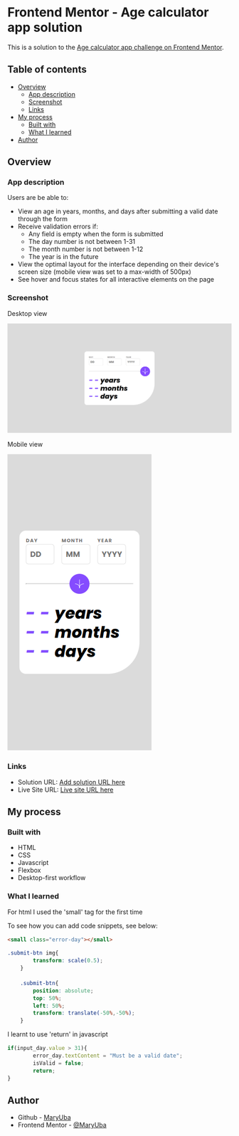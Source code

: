 # Frontend Mentor - Age calculator app solution

This is a solution to the [Age calculator app challenge on Frontend Mentor](https://www.frontendmentor.io/challenges/age-calculator-app-dF9DFFpj-Q). 

## Table of contents

- [Overview](#overview)
  - [App description](#app-description)
  - [Screenshot](#screenshot)
  - [Links](#links)
- [My process](#my-process)
  - [Built with](#built-with)
  - [What I learned](#what-i-learned)
- [Author](#author)

## Overview

### App description

Users are be able to:

- View an age in years, months, and days after submitting a valid date through the form
- Receive validation errors if:
  - Any field is empty when the form is submitted
  - The day number is not between 1-31
  - The month number is not between 1-12
  - The year is in the future
- View the optimal layout for the interface depending on their device's screen size (mobile view was set to a max-width of 500px)
- See hover and focus states for all interactive elements on the page

### Screenshot
Desktop view

![](./image/Desktop%20preview.png)

Mobile view

![](./image/Mobile%20preview.png)


### Links

- Solution URL: [Add solution URL here](https://your-solution-url.com)
- Live Site URL: [Live site URL here](https://maryuba.github.io/Age-Calculator/)

## My process

### Built with

- HTML
- CSS
- Javascript
- Flexbox
- Desktop-first workflow


### What I learned

For html I used the 'small' tag for the first time

To see how you can add code snippets, see below:

```html
<small class="error-day"></small>
```
```css
.submit-btn img{
        transform: scale(0.5);
    }

    .submit-btn{
        position: absolute;
        top: 50%;
        left: 50%;
        transform: translate(-50%,-50%);
    }
```
I learnt to use 'return' in javascript
```js
if(input_day.value > 31){
        error_day.textContent = "Must be a valid date";
        isValid = false;
        return;
}
```

## Author

- Github - [MaryUba](https://github.com/MaryUba)
- Frontend Mentor - [@MaryUba](https://www.frontendmentor.io/profile/MaryUba)
